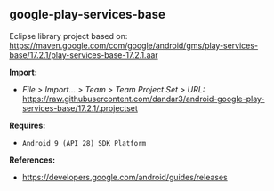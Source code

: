 ## google-play-services-base

Eclipse library project based on:<br/>
https://maven.google.com/com/google/android/gms/play-services-base/17.2.1/play-services-base-17.2.1.aar

**Import:**
- _File > Import... > Team > Team Project Set > URL:_<br/>
  https://raw.githubusercontent.com/dandar3/android-google-play-services-base/17.2.1/.projectset

**Requires:**
- `Android 9 (API 28) SDK Platform`

**References:**
- https://developers.google.com/android/guides/releases